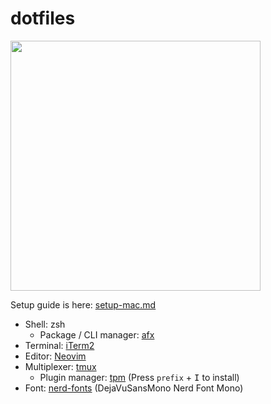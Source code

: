# dotfiles

<img width="400" alt="" src="https://user-images.githubusercontent.com/4442708/222952851-12e3765b-44c2-49c2-93e5-07eb16502994.png">

Setup guide is here: [setup-mac.md](./etc/docs/setup-mac.md)

- Shell: zsh
  - Package / CLI manager: [afx](https://github.com/b4b4r07/afx/)
- Terminal: [iTerm2](https://iterm2.com/)
- Editor: [Neovim](https://github.com/neovim/neovim)
- Multiplexer: [tmux](https://github.com/tmux/tmux)
  - Plugin manager: [tpm](https://github.com/tmux-plugins/tpm) (Press `prefix` + <kbd>I</kbd> to install)
- Font: [nerd-fonts](https://github.com/ryanoasis/nerd-fonts#font-installation) (DejaVuSansMono Nerd Font Mono)
